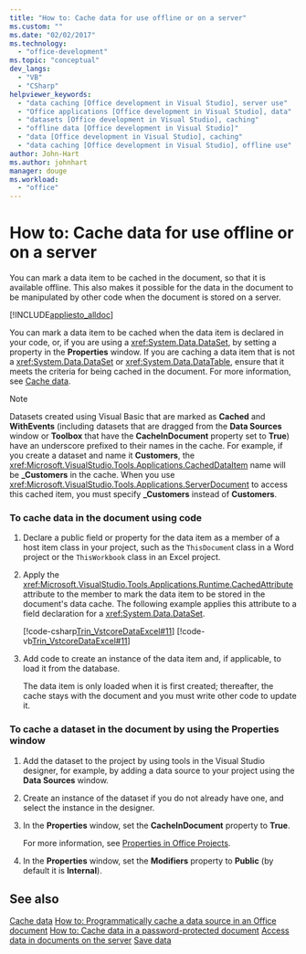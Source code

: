 ```yaml
---
title: "How to: Cache data for use offline or on a server"
ms.custom: ""
ms.date: "02/02/2017"
ms.technology:
  - "office-development"
ms.topic: "conceptual"
dev_langs:
  - "VB"
  - "CSharp"
helpviewer_keywords:
  - "data caching [Office development in Visual Studio], server use"
  - "Office applications [Office development in Visual Studio], data"
  - "datasets [Office development in Visual Studio], caching"
  - "offline data [Office development in Visual Studio]"
  - "data [Office development in Visual Studio], caching"
  - "data caching [Office development in Visual Studio], offline use"
author: John-Hart
ms.author: johnhart
manager: douge
ms.workload:
  - "office"
---
```

# How to: Cache data for use offline or on a server
  You can mark a data item to be cached in the document, so that it is available offline. This also makes it possible for the data in the document to be manipulated by other code when the document is stored on a server.

 [!INCLUDE[appliesto_alldoc](../vsto/includes/appliesto-alldoc-md.md)]

 You can mark a data item to be cached when the data item is declared in your code, or, if you are using a <xref:System.Data.DataSet>, by setting a property in the **Properties** window. If you are caching a data item that is not a <xref:System.Data.DataSet> or <xref:System.Data.DataTable>, ensure that it meets the criteria for being cached in the document. For more information, see [Cache data](../vsto/caching-data.md).

> [!NOTE]
>  Datasets created using Visual Basic that are marked as **Cached** and **WithEvents** (including datasets that are dragged from the **Data Sources** window or **Toolbox** that have the **CacheInDocument** property set to **True**) have an underscore prefixed to their names in the cache. For example, if you create a dataset and name it **Customers**, the <xref:Microsoft.VisualStudio.Tools.Applications.CachedDataItem> name will be **_Customers** in the cache. When you use <xref:Microsoft.VisualStudio.Tools.Applications.ServerDocument> to access this cached item, you must specify **_Customers** instead of **Customers**.

### To cache data in the document using code

1.  Declare a public field or property for the data item as a member of a host item class in your project, such as the `ThisDocumen`t class in a Word project or the `ThisWorkbook` class in an Excel project.

2.  Apply the <xref:Microsoft.VisualStudio.Tools.Applications.Runtime.CachedAttribute> attribute to the member to mark the data item to be stored in the document's data cache. The following example applies this attribute to a field declaration for a <xref:System.Data.DataSet>.

     [!code-csharp[Trin_VstcoreDataExcel#11](../vsto/codesnippet/CSharp/Trin_VstcoreDataExcelCS/Sheet1.cs#11)]
     [!code-vb[Trin_VstcoreDataExcel#11](../vsto/codesnippet/VisualBasic/Trin_VstcoreDataExcelVB/Sheet1.vb#11)]

3.  Add code to create an instance of the data item and, if applicable, to load it from the database.

     The data item is only loaded when it is first created; thereafter, the cache stays with the document and you must write other code to update it.

### To cache a dataset in the document by using the Properties window

1.  Add the dataset to the project by using tools in the Visual Studio designer, for example, by adding a data source to your project using the **Data Sources** window.

2.  Create an instance of the dataset if you do not already have one, and select the instance in the designer.

3.  In the **Properties** window, set the **CacheInDocument** property to **True**.

     For more information, see [Properties in Office Projects](../vsto/properties-in-office-projects.md).

4.  In the **Properties** window, set the **Modifiers** property to **Public** (by default it is **Internal**).

## See also
 [Cache data](../vsto/caching-data.md)
 [How to: Programmatically cache a data source in an Office document](../vsto/how-to-programmatically-cache-a-data-source-in-an-office-document.md)
 [How to: Cache data in a password-protected document](../vsto/how-to-cache-data-in-a-password-protected-document.md)
 [Access data in documents on the server](../vsto/accessing-data-in-documents-on-the-server.md)
 [Save data](../data-tools/saving-data.md)
